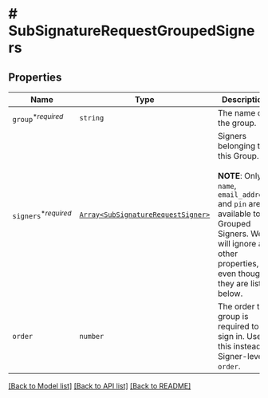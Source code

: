 # # SubSignatureRequestGroupedSigners



## Properties

Name | Type | Description | Notes
------------ | ------------- | ------------- | -------------
| `group`<sup>*_required_</sup> | ```string``` |  The name of the group.  |  |
| `signers`<sup>*_required_</sup> | [```Array<SubSignatureRequestSigner>```](SubSignatureRequestSigner.md) |  Signers belonging to this Group.<br><br>**NOTE**: Only `name`, `email_address` and `pin` are available to Grouped Signers. We will ignore all other properties, even though they are listed below.  |  |
| `order` | ```number``` |  The order the group is required to sign in. Use this instead of Signer-level `order`.  |  |

[[Back to Model list]](../../README.md#models) [[Back to API list]](../../README.md#endpoints) [[Back to README]](../../README.md)
